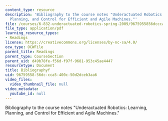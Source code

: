 ```yaml
---
content_type: resource
description: 'Bibliography to the course notes "Underactuated Robotics: Learning,
  Planning, and Control for Efficient and Agile Machines."'
file: /courses/6-832-underactuated-robotics-spring-2009/9675955856dccca5400c50d2dceb3aa6_MIT6_832s09_read_refs.pdf
file_type: application/pdf
learning_resource_types:
- Readings
license: https://creativecommons.org/licenses/by-nc-sa/4.0/
ocw_type: OCWFile
parent_title: Readings
parent_type: CourseSection
parent_uid: d49b78fe-f56d-f97f-9681-953c45ae4447
resourcetype: Document
title: Bibliographyf
uid: 96759558-56dc-cca5-400c-50d2dceb3aa6
video_files:
  video_thumbnail_file: null
video_metadata:
  youtube_id: null
---
```

Bibliography to the course notes "Underactuated Robotics: Learning, Planning, and Control for Efficient and Agile Machines."